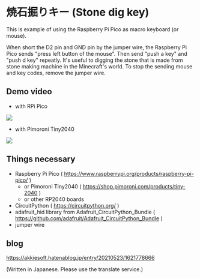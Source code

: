 # 焼石掘りキー (Stone dig key)

This is example of using the Raspberry Pi Pico as macro keyboard (or mouse).

When short the D2 pin and GND pin by the jumper wire, the Raspberry Pi Pico sends "press left button of the mouse". Then send "push a key" and "push d key" repeatly. It's useful to digging the stone that is made from stone making machine in the Minecraft's world. To stop the sending mouse and key codes, remove the jumper wire.

## Demo video

* with RPi Pico

[![](https://img.youtube.com/vi/kF1bkdniwUo/0.jpg)](https://www.youtube.com/watch?v=kF1bkdniwUo)

* with Pimoroni Tiny2040

[![](https://img.youtube.com/vi/P5iPPrDTLQ8/0.jpg)](https://www.youtube.com/watch?v=P5iPPrDTLQ8)

## Things necessary

* Raspberry Pi Pico ( https://www.raspberrypi.org/products/raspberry-pi-pico/ )
    * or Pimoroni Tiny2040 ( https://shop.pimoroni.com/products/tiny-2040 )
    * or other RP2040 boards
* CircuitPython ( https://circuitpython.org/ )
* adafruit_hid library from Adafruit_CircuitPython_Bundle ( https://github.com/adafruit/Adafruit_CircuitPython_Bundle )
* jumper wire

## blog

https://akkiesoft.hatenablog.jp/entry/20210523/1621778666

(Written in Japanese. Please use the translate service.)